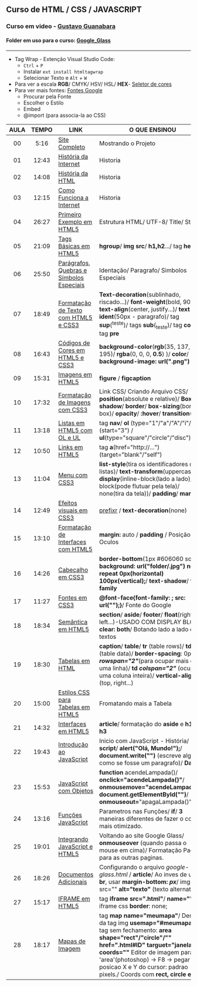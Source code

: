 ## Curso de HTML / CSS / JAVASCRIPT
### Curso em video - [Gustavo Guanabara](https://github.com/gustavoguanabara)
#### Folder em uso para o curso: [Google_Glass](https://github.com/GabrielRioo/Curso_em_Video/tree/master/Curso_HTML/Google_Glass)
---
* Tag Wrap - Extenção Visual Studio Code: 
   * `Ctrl` + `P`
   * Instalar `ext install htmltagwrap`
   * Selecionar Texto e `Alt` + `W`
* Para ver a escala **RGB**/ CMYK/ HSV/ HSL/ **HEX**- [Seletor de cores](https://www.google.com/search?rlz=1C1GCEU_pt-BRBR848BR848&sxsrf=ALeKk01ETLqWMLI-QPxxOvzF0D0TQ1AYrg%3A1586876784354&ei=cNGVXqKbFc6j5OUP4JuUqA8&q=seletor+de+cores&oq=seletor+de+cores&gs_lcp=CgZwc3ktYWIQAzICCAAyAggAMgIIADICCAAyAggAMgIIADICCAAyAggAMgIIADICCAA6BAgAEEc6BAgjECc6BAgAEEM6BQgAEIMBSi8IFxIrMGczODVnNTA0ZzM4MmcxMjJnNDE0ZzBnMzQ3ZzM5MGczODRnMzc5ZzQwMEobCBgSFzBnMWcxZzFnNGcxZzBnMWcxZzFnNWcxUMZ3WP-QAWC3kgFoAXADeAKAAfMDiAHTMZIBBjMtMTEuNZgBAKABAaoBB2d3cy13aXo&sclient=psy-ab&ved=0ahUKEwiik6LYmOjoAhXOEbkGHeANBfUQ4dUDCAw&uact=5)
* Para ver mais fontes: [Fontes Google](https://fonts.google.com/)
   * Procurar pela Fonte
   * Escolher o Estilo
   * Embed
   * @import (para associa-la ao CSS) 

AULA | TEMPO | LINK | O QUE ENSINOU
:---:|:---:|---|---
00 | 5:16 | [Site Completo](https://www.youtube.com/watch?v=epDCjksKMok&list=PLHz_AreHm4dlAnJ_jJtV29RFxnPHDuk9o&index=1) | Mostrando o Projeto
01 | 12:43 | [História da Internet](https://www.youtube.com/watch?v=rsFCVjr5yxc&list=PLHz_AreHm4dlAnJ_jJtV29RFxnPHDuk9o&index=2) | Historia
02 | 14:08 | [História da HTML](https://www.youtube.com/watch?v=NSmapCNcSyI&list=PLHz_AreHm4dlAnJ_jJtV29RFxnPHDuk9o&index=3) | Historia
03 | 12:15 | [Como Funciona a Internet](https://www.youtube.com/watch?v=LMfeZ6XD0No&list=PLHz_AreHm4dlAnJ_jJtV29RFxnPHDuk9o&index=4) | Historia
04 | 26:27 | [Primeiro Exemplo em HTML5](https://github.com/GabrielRioo/Curso_em_Video/edit/master/Curso_HTML/README.md) | Estrutura HTML/ UTF-8/ Title/ Style
05 | 21:09 | [Tags Básicas em HTML5](https://www.youtube.com/watch?v=EANOXuQsglo&list=PLHz_AreHm4dlAnJ_jJtV29RFxnPHDuk9o&index=7) | **hgroup**/ **img src**/ **h1,h2**.../ tag **header**
06 | 25:50 | [Parágrafos, Quebras e Símbolos Especiais](https://www.youtube.com/watch?v=wlgU9ltZwqc&list=PLHz_AreHm4dlAnJ_jJtV29RFxnPHDuk9o&index=8) | Identação/ Paragrafo/ Simbolos Especiais
07 | 18:49 | [Formatação de Texto com HTML5 e CSS3](https://www.youtube.com/watch?v=oQExPqFT7ec&list=PLHz_AreHm4dlAnJ_jJtV29RFxnPHDuk9o&index=9) | **Text-decoration**(sublinhado, riscado...)/ **font-weight**(bold, 900...)/ **text-align**(center, justify...)/ **text-ident**(50px - paragrafo)/ tag **sup**(<sup>teste</sup>)/ tags **sub**(<sub>teste</sub>)/ tag **code**/ tag **pre**
08 | 16:43 | [Códigos de Cores em HTML5 e CSS3](https://www.youtube.com/watch?v=KX3GLDvKJzI&list=PLHz_AreHm4dlAnJ_jJtV29RFxnPHDuk9o&index=10) | **background-color**(**rgb**(35, 137, 195)/ **rgba**(0, 0, 0, **0.5**) )/ **color**/ **background-image: url(".png")**
09 | 15:31 | [Imagens em HTML5](https://www.youtube.com/watch?v=w1Mf4hPXurs&list=PLHz_AreHm4dlAnJ_jJtV29RFxnPHDuk9o&index=11) | **figure** / **figcaption**
10 | 17:32 | [Formatação de Imagens com CSS3](https://www.youtube.com/watch?v=A3mlsAk4G2k&list=PLHz_AreHm4dlAnJ_jJtV29RFxnPHDuk9o&index=12) | Link CSS/ Criando Arquivo CSS/ **position**(absolute e relative)/ **Box-shadow**/ **border**/ **box-sizing**(border-box)/ **opacity**/ **:hover**/ **transition**(1s)
11 | 13:18 | [Listas em HTML5 com OL e UL](https://www.youtube.com/watch?v=EbVG8_5Pyz0&list=PLHz_AreHm4dlAnJ_jJtV29RFxnPHDuk9o&index=13) | tag **nav**/ **ol** (type="1"/"a"/"A"/"i"/"I")(start="3") / **ul**(type="square"/"circle"/"disc") / **li**
12 | 10:50 | [Links em HTML5](https://www.youtube.com/watch?v=WX9vucyEcJs&list=PLHz_AreHm4dlAnJ_jJtV29RFxnPHDuk9o&index=14) | tag **a**(href="http://...")(target="blank"/"self")
13 | 11:04 | [Menu com CSS3](https://www.youtube.com/watch?v=kU7b9olDWns&list=PLHz_AreHm4dlAnJ_jJtV29RFxnPHDuk9o&index=15) | **list-style**(tira os identificadores das listas)/ **text-transform**(uppercase)/ **display**(inline-block(lado a lado)/ block(pode flutuar pela tela)/ none(tira da tela))/ **padding**/ **margin**/
14 | 12:49 | [Efeitos visuais em CSS3](https://www.youtube.com/watch?v=fN3Gp9DOI7U&list=PLHz_AreHm4dlAnJ_jJtV29RFxnPHDuk9o&index=16) | [prefixr](http://prefixr.com/) / **text-decoration**(none)
15 | 13:10 | [Formatação de Interfaces com HTML5](https://www.youtube.com/watch?v=mSmz6jy4YbI&list=PLHz_AreHm4dlAnJ_jJtV29RFxnPHDuk9o&index=17) | **margin:** auto / **padding** / Posição Oculos
16 | 14:26 | [Cabeçalho em CSS3](https://www.youtube.com/watch?v=1a5lQhBW2PI&list=PLHz_AreHm4dlAnJ_jJtV29RFxnPHDuk9o&index=18) | **border-bottom**(1px #606060 solid)/ **background: url("folder/.jpg") no-repeat 0px(horizontal) 100px(vertical);**/ **text-shadow**/ **font-family**
17 | 11:27 | [Fontes em CSS3](https://www.youtube.com/watch?v=tcrxYeE-67A&list=PLHz_AreHm4dlAnJ_jJtV29RFxnPHDuk9o&index=19) | **@font-face{font-family: ; src: url("");}**/ Fonte do Google
18 | 18:34 | [Semântica em HTML5](https://www.youtube.com/watch?v=unvKmK3wZEQ&list=PLHz_AreHm4dlAnJ_jJtV29RFxnPHDuk9o&index=20) | **section**/ **aside**/ **footer**/ **float**(right, left...)-USADO COM DISPLAY BLOCK/ **clear: both**/ Botando lado a lado os textos
19 | 18:30 | [Tabelas em HTML](https://www.youtube.com/watch?v=PQzUj5Hd0jk&list=PLHz_AreHm4dlAnJ_jJtV29RFxnPHDuk9o&index=21) | **caption**/ **table**/ **tr** (table rows)/ **td** (table data)/ **border-spacing**: 0px;/ **td _rowspan="2"_**(para ocupar mais de uma linha)/ **td _colspan="2"_** (ocupa uma coluna inteira)/ **vertical-align**: (top, right...)
20 | 15:00 | [Estilos CSS para Tabelas em HTML5](https://www.youtube.com/watch?v=-RCsJvfFKgw&list=PLHz_AreHm4dlAnJ_jJtV29RFxnPHDuk9o&index=22) | Fromatando mais a Tabela
21 | 14:32 | [Interfaces em HTML5](https://www.youtube.com/watch?v=QMAe5GMT_Ew&list=PLHz_AreHm4dlAnJ_jJtV29RFxnPHDuk9o&index=23) | **article**/ formatação do **aside** e **h1, h2, h3**
22 | 19:43 | [Introdução ao JavaScript](https://www.youtube.com/watch?v=jXPU0uAzmYY&list=PLHz_AreHm4dlAnJ_jJtV29RFxnPHDuk9o&index=24) | Inicio com JavaScript - História/ **script**/ **alert("Olá, Mundo!");**/ **document.write("")** (escreve algo como se fosse um paragrafo)/ **Date()**
23 | 15:53 | [JavaScript com Objetos](https://www.youtube.com/watch?v=zfrX_VZ5Fb4&list=PLHz_AreHm4dlAnJ_jJtV29RFxnPHDuk9o&index=25) | **function** acendeLampada()/ **onclick="acendeLampada()"**/ **onmousemove="acendeLampada()"**/ **document.getElementById("")**/ **onmouseout=**"apagaLampada()"
24 | 13:16 | [Funções JavaScript](https://www.youtube.com/watch?v=5fgd60pzKks&list=PLHz_AreHm4dlAnJ_jJtV29RFxnPHDuk9o&index=26) | Parametros nas Funções/ **if**/ **3** maneiras diferentes de fazer o codigo mais otimizado.
25 | 19:01 | [Integrando JavaScript e HTML5](https://www.youtube.com/watch?v=UrIWMJIhwTU&list=PLHz_AreHm4dlAnJ_jJtV29RFxnPHDuk9o&index=27) | Voltando ao site Google Glass/ **onmouseover** (quando passa o mouse em cima)/ Formatação Padrão para as outras paginas.
26 | 18:26 | [Documentos Adicionais](https://www.youtube.com/watch?v=fUFMHMWP9YM&list=PLHz_AreHm4dlAnJ_jJtV29RFxnPHDuk9o&index=28) | Configurando o arquivo _google-glass.html_ / **article**/ Ao inves de usar **br**, usar **margin-bottom: _px_**/ img src="" **alt="texto"** (texto alternativo)
27 | 15:17 | [IFRAME em HTML5](https://www.youtube.com/watch?v=WRcs8rebZtA&list=PLHz_AreHm4dlAnJ_jJtV29RFxnPHDuk9o&index=29) | tag **iframe src=".html"**/ **name=""**/ iframe css **border**: none;
28 | 18:17 | [Mapas de Imagem](https://www.youtube.com/watch?v=KcJzovbw_yY&list=PLHz_AreHm4dlAnJ_jJtV29RFxnPHDuk9o&index=30) | tag **map name="meumapa"**/ Dentro da tag img **usemap="#meumapa"** / tag sem fechamento: **area shape="rect"/"circle"/"" href=".html#ID" targuet="janela" coords=""**     Editor de imagem para tag 'area'(photoshop) -> F8 -> pegar posicao X e Y do cursor: padrao pixels./ Coords com **rect, circle e poly**
